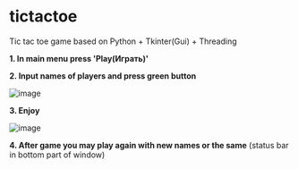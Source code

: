 # tictactoe
Tic tac toe game based on Python + Tkinter(Gui) + Threading

__1. In main menu press 'Play(Играть)'__

__2. Input names of players and press green button__

![image](https://user-images.githubusercontent.com/103222223/217077617-c1815960-085b-499f-beed-dc186161403b.png)

__3. Enjoy__

![image](https://user-images.githubusercontent.com/103222223/217077396-f1eb97fb-1a51-4003-affb-245334e1be88.png)

__4. After game you may play again with new names or the same__ (status bar in bottom part of window)


